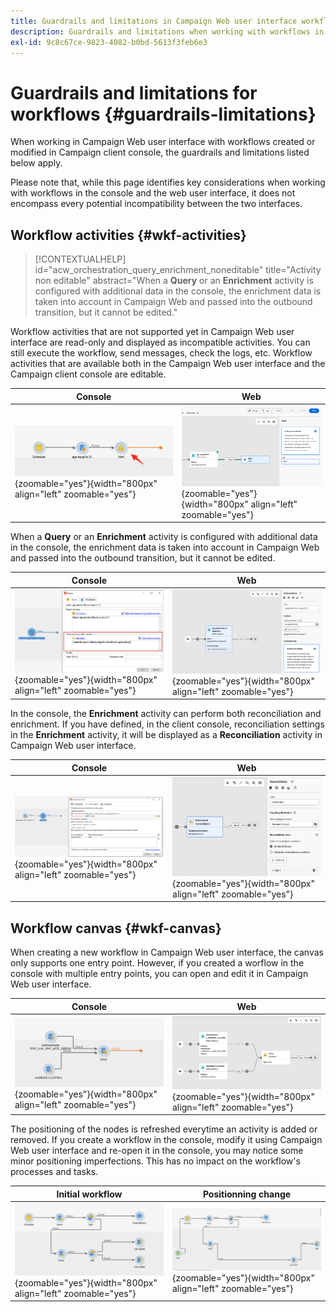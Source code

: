 ```yaml
---
title: Guardrails and limitations in Campaign Web user interface workflows
description: Guardrails and limitations when working with workflows in Campaign Web user interface
exl-id: 9c8c67ce-9823-4082-b0bd-5613f3feb6e3
---
```

# Guardrails and limitations for workflows {#guardrails-limitations}

When working in Campaign Web user interface with workflows created or modified in Campaign client console, the guardrails and limitations listed below apply.

Please note that, while this page identifies key considerations when working with workflows in the console and the web user interface, it does not encompass every potential incompatibility between the two interfaces. 

## Workflow activities {#wkf-activities}

>[!CONTEXTUALHELP]
>id="acw_orchestration_query_enrichment_noneditable"
>title="Activity non editable"
>abstract="When a **Query** or an **Enrichment** activity is configured with additional data in the console, the enrichment data is taken into account in Campaign Web and passed into the outbound transition, but it cannot be edited."

Workflow activities that are not supported yet in Campaign Web user interface are read-only and displayed as incompatible activities. You can still execute the workflow, send messages, check the logs, etc. Workflow activities that are available both in the Campaign Web user interface and the Campaign client console are editable. 

| Console | Web |
| --- | --- |
| ![](assets/limitations-activities-console.png){zoomable="yes"}{width="800px" align="left" zoomable="yes"} | ![](assets/limitations-activities-web.png){zoomable="yes"}{width="800px" align="left" zoomable="yes"} |

When a **Query** or an **Enrichment** activity is configured with additional data in the console, the enrichment data is taken into account in Campaign Web and passed into the outbound transition, but it cannot be edited.

| Console | Web |
| --- | --- |
| ![](assets/limitations-options-console.png){zoomable="yes"}{width="800px" align="left" zoomable="yes"} | ![](assets/limitations-options-web.png){zoomable="yes"}{width="800px" align="left" zoomable="yes"} |

In the console, the **Enrichment** activity can perform both reconciliation and enrichment. If you have defined, in the client console, reconciliation settings in the **Enrichment** activity, it will be displayed as a **Reconciliation** activity in Campaign Web user interface.

| Console | Web |
| --- | --- |
| ![](assets/limitations-enrichment-console.png){zoomable="yes"}{width="800px" align="left" zoomable="yes"} | ![](assets/limitations-enrichment-web.png){zoomable="yes"}{width="800px" align="left" zoomable="yes"} |

## Workflow canvas {#wkf-canvas}

When creating a new workflow in Campaign Web user interface, the canvas only supports one entry point. However, if you created a worflow in the console with multiple entry points, you can open and edit it in Campaign Web user interface. 

| Console | Web |
| --- | --- |
| ![](assets/limitations-multiple-console.png){zoomable="yes"}{width="800px" align="left" zoomable="yes"} | ![](assets/limitations-multiple-web.png){zoomable="yes"}{width="800px" align="left" zoomable="yes"} |

The positioning of the nodes is refreshed everytime an activity is added or removed. If you create a workflow in the console, modify it using Campaign Web user interface and re-open it in the console, you may notice some minor positioning imperfections. This has no impact on the workflow's processes and tasks.

| Initial workflow | Positionning change |
| --- | --- |
| ![](assets/limitations-positioning1.png){zoomable="yes"}{width="800px" align="left" zoomable="yes"} | ![](assets/limitations-positioning2.png){zoomable="yes"}{width="800px" align="left" zoomable="yes"} |
